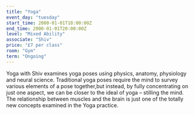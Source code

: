 ```yaml
---
title: "Yoga"
event_day: "tuesday"
start_time: 2000-01-01T18:00:00Z
end_time: 2000-01-01T20:00:00Z
level: "Mixed Ability"
associate: "Shiv"
price: "£7 per class"
room: "Gym"
term: "Ongoing"
---
```


Yoga with Shiv examines yoga poses using physics, anatomy, physiology and neural science. Traditional yoga poses require the mind to survey various elements of a pose together,but instead, by fully concentrating on just one aspect, we can be closer to the ideal of yoga – stilling the mind. The relationship between muscles and the brain is just one of the totally new concepts examined in the Yoga practice.